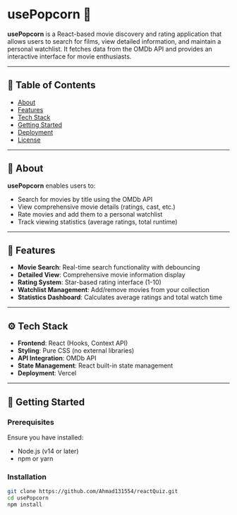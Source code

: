 # usePopcorn 🍿

**usePopcorn** is a React-based movie discovery and rating application that allows users to search for films, view detailed information, and maintain a personal watchlist. It fetches data from the OMDb API and provides an interactive interface for movie enthusiasts.

---

## 🧭 Table of Contents

- [About](#about)
- [Features](#features)
- [Tech Stack](#tech-stack)
- [Getting Started](#getting-started)
- [Deployment](#deployment)
- [License](#license)

---

## 📌 About

**usePopcorn** enables users to:

- Search for movies by title using the OMDb API
- View comprehensive movie details (ratings, cast, etc.)
- Rate movies and add them to a personal watchlist
- Track viewing statistics (average ratings, total runtime)

---

## 🌟 Features

- **Movie Search**: Real-time search functionality with debouncing
- **Detailed View**: Comprehensive movie information display
- **Rating System**: Star-based rating interface (1-10)
- **Watchlist Management**: Add/remove movies from your collection
- **Statistics Dashboard**: Calculates average ratings and total watch time

---

## ⚙️ Tech Stack

- **Frontend**: React (Hooks, Context API)
- **Styling**: Pure CSS (no external libraries)
- **API Integration**: OMDb API
- **State Management**: React built-in state management
- **Deployment**: Vercel

---

## 🚀 Getting Started

### Prerequisites

Ensure you have installed:

- Node.js (v14 or later)
- npm or yarn

### Installation

```bash
git clone https://github.com/Ahmad131554/reactQuiz.git
cd usePopcorn
npm install
```
